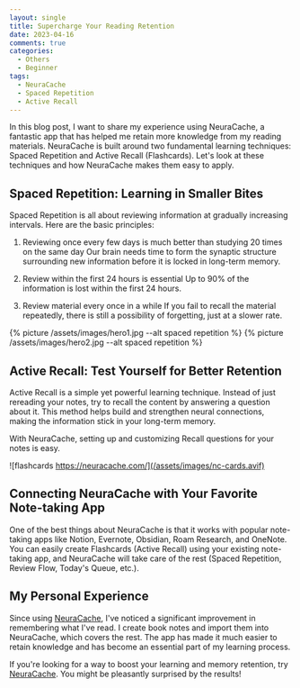```yaml
---
layout: single
title: Supercharge Your Reading Retention
date: 2023-04-16
comments: true
categories:
  - Others
  - Beginner
tags:
  - NeuraCache
  - Spaced Repetition
  - Active Recall
---
```


In this blog post, I want to share my experience using NeuraCache, a fantastic app that has helped me retain more knowledge from my reading materials. NeuraCache is built around two fundamental learning techniques: Spaced Repetition and Active Recall (Flashcards).
Let's look at these techniques and how NeuraCache makes them easy to apply.

## Spaced Repetition: Learning in Smaller Bites

Spaced Repetition is all about reviewing information at gradually increasing intervals. Here are the basic principles:

1) Reviewing once every few days is much better than studying 20 times on the same day
Our brain needs time to form the synaptic structure surrounding new information before it is locked in long-term memory.

2) Review within the first 24 hours is essential
Up to 90% of the information is lost within the first 24 hours.

3) Review material every once in a while
If you fail to recall the material repeatedly, there is still a possibility of forgetting, just at a slower rate.

{% picture /assets/images/hero1.jpg --alt spaced repetition %}
{% picture /assets/images/hero2.jpg --alt spaced repetition %}

## Active Recall: Test Yourself for Better Retention

Active Recall is a simple yet powerful learning technique. Instead of just rereading your notes, try to recall the content by answering a question about it. This method helps build and strengthen neural connections, making the information stick in your long-term memory.

With NeuraCache, setting up and customizing Recall questions for your notes is easy.

![flashcards https://neuracache.com/](/assets/images/nc-cards.avif)

## Connecting NeuraCache with Your Favorite Note-taking App

One of the best things about NeuraCache is that it works with popular note-taking apps like Notion, Evernote, Obsidian, Roam Research, and OneNote. You can easily create Flashcards (Active Recall) using your existing note-taking app, and NeuraCache will take care of the rest (Spaced Repetition, Review Flow, Today's Queue, etc.).

## My Personal Experience

Since using [NeuraCache](https://neuracache.com/), I've noticed a significant improvement in remembering what I've read. I create book notes and import them into NeuraCache, which covers the rest. The app has made it much easier to retain knowledge and has become an essential part of my learning process.

If you're looking for a way to boost your learning and memory retention, try [NeuraCache](https://neuracache.com/). You might be pleasantly surprised by the results!
